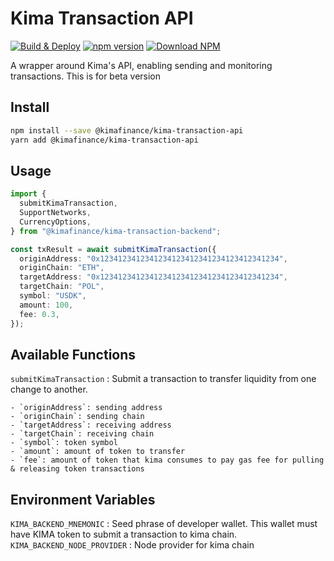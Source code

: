 # Kima Transaction API

[![Build & Deploy](https://github.com/kima-finance/kima-transaction-api/actions/workflows/dev_auto_publish_npm.yml/badge.svg)](https://github.com/kima-finance/kima-transaction-api/actions/workflows/dev_auto_publish_npm.yml)
[![npm version](https://img.shields.io/npm/v/%40kimafinance/kima-transaction-api)](https://www.npmjs.com/package/@kimafinance/kima-transaction-api/)
[![Download NPM](https://img.shields.io/npm/dm/%40kimafinance/kima-transaction-api.svg?style=flat)](https://www.npmjs.com/package/@kimafinance/kima-transaction-api/)

A wrapper around Kima's API, enabling sending and monitoring transactions. This is for beta version

## Install

```bash
npm install --save @kimafinance/kima-transaction-api
yarn add @kimafinance/kima-transaction-api
```

## Usage

```ts
import {
  submitKimaTransaction,
  SupportNetworks,
  CurrencyOptions,
} from "@kimafinance/kima-transaction-backend";

const txResult = await submitKimaTransaction({
  originAddress: "0x1234123412341234123412341234123412341234",
  originChain: "ETH",
  targetAddress: "0x1234123412341234123412341234123412341234",
  targetChain: "POL",
  symbol: "USDK",
  amount: 100,
  fee: 0.3,
});
```

## Available Functions

`submitKimaTransaction` : Submit a transaction to transfer liquidity from one change to another.

    - `originAddress`: sending address
    - `originChain`: sending chain
    - `targetAddress`: receiving address
    - `targetChain`: receiving chain
    - `symbol`: token symbol
    - `amount`: amount of token to transfer
    - `fee`: amount of token that kima consumes to pay gas fee for pulling & releasing token transactions

## Environment Variables

`KIMA_BACKEND_MNEMONIC` : Seed phrase of developer wallet. This wallet must have KIMA token to submit a transaction to kima chain.
`KIMA_BACKEND_NODE_PROVIDER` : Node provider for kima chain
